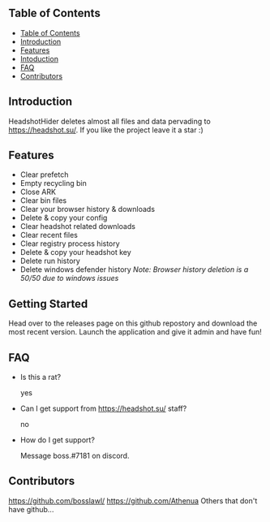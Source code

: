 </samp>
</strong>

## Table of Contents

- [Table of Contents](#table-of-contents)
- [Introduction](#introduction)
- [Features](#features)
- [Intoduction](#getting-started)
- [FAQ](#faq)
- [Contributors](#contributors)

## Introduction

HeadshotHider deletes almost all files and data pervading to https://headshot.su/.
If you like the project leave it a star :)

## Features 

- Clear prefetch
- Empty recycling bin
- Close ARK
- Clear bin files
- Clear your browser history & downloads 
- Delete & copy your config
- Clear headshot related downloads
- Clear recent files
- Clear registry process history
- Delete & copy your headshot key
- Delete run history
- Delete windows defender history
*Note: Browser history deletion is a 50/50 due to windows issues*

## Getting Started

Head over to the releases page on this github repostory and download the 
most recent version. Launch the application and give it admin and have fun!

## FAQ

- Is this a rat?

    yes

- Can I get support from https://headshot.su/ staff?

    no

- How do I get support?

    Message boss.#7181 on discord.

## Contributors

https://github.com/bosslawl/
https://github.com/Athenua
Others that don't have github...